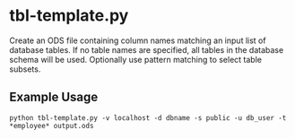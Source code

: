 # tbl-template.py

Create an ODS file containing column names matching an input list of database tables.
If no table names are specified, all tables in the database schema will be used.
Optionally use pattern matching to select table subsets.

## Example Usage

`python tbl-template.py -v localhost -d dbname -s public -u db_user -t *employee* output.ods`

